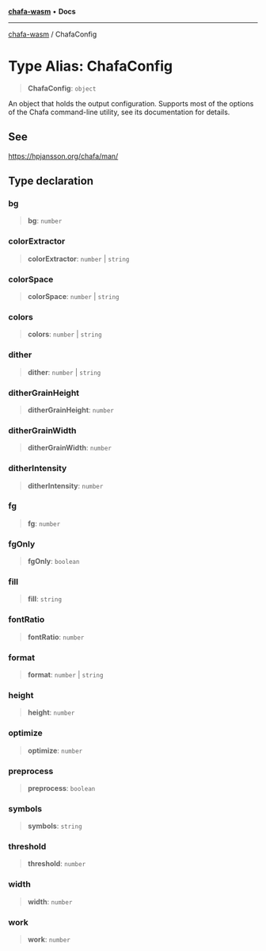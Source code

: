 [**chafa-wasm**](../README.md) • **Docs**

***

[chafa-wasm](../README.md) / ChafaConfig

# Type Alias: ChafaConfig

> **ChafaConfig**: `object`

An object that holds the output configuration.
Supports most of the options of the Chafa command-line utility, see its documentation for details.

## See

https://hpjansson.org/chafa/man/

## Type declaration

### bg

> **bg**: `number`

### colorExtractor

> **colorExtractor**: `number` \| `string`

### colorSpace

> **colorSpace**: `number` \| `string`

### colors

> **colors**: `number` \| `string`

### dither

> **dither**: `number` \| `string`

### ditherGrainHeight

> **ditherGrainHeight**: `number`

### ditherGrainWidth

> **ditherGrainWidth**: `number`

### ditherIntensity

> **ditherIntensity**: `number`

### fg

> **fg**: `number`

### fgOnly

> **fgOnly**: `boolean`

### fill

> **fill**: `string`

### fontRatio

> **fontRatio**: `number`

### format

> **format**: `number` \| `string`

### height

> **height**: `number`

### optimize

> **optimize**: `number`

### preprocess

> **preprocess**: `boolean`

### symbols

> **symbols**: `string`

### threshold

> **threshold**: `number`

### width

> **width**: `number`

### work

> **work**: `number`
